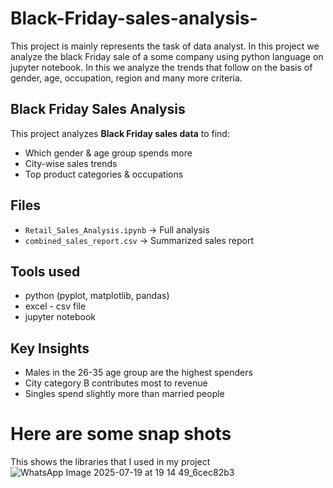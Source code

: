 # Black-Friday-sales-analysis-
This project is mainly represents the task of data analyst. In this project we analyze the black Friday sale of a some company using python language on jupyter notebook. In this we analyze the trends that follow on the basis of gender, age, occupation, region and many more criteria. 
##  Black Friday Sales Analysis 
This project analyzes **Black Friday sales data** to find:
- Which gender & age group spends more
- City-wise sales trends
- Top product categories & occupations
## Files
- `Retail_Sales_Analysis.ipynb` → Full analysis
- `combined_sales_report.csv` → Summarized sales report
## Tools used
- python (pyplot, matplotlib, pandas)  
- excel - csv file
- jupyter notebook
## Key Insights
- Males in the 26-35 age group are the highest spenders
- City category B contributes most to revenue
- Singles spend slightly more than married people

# Here are some snap shots 
 This shows the libraries that I used in my project 
![WhatsApp Image 2025-07-19 at 19 14 49_6cec82b3](https://github.com/user-attachments/assets/66aa4807-3e77-42a1-bb99-88ce673b4044)


